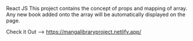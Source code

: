 React JS
This project contains the concept of props and mapping of array.
Any new book added onto the array will be automatically displayed on the page.

Check it Out --> https://mangalibraryproject.netlify.app/

